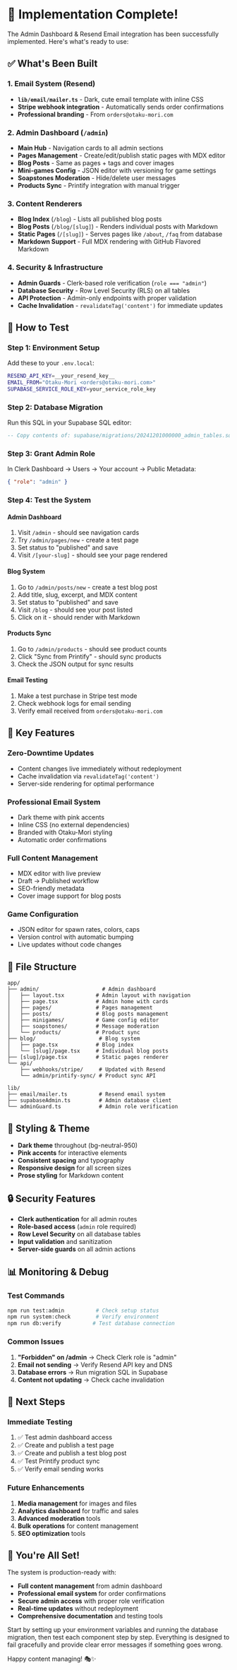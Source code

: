 # 🎉 Implementation Complete!

The Admin Dashboard & Resend Email integration has been successfully implemented. Here's what's ready to use:

## ✅ **What's Been Built**

### 1. **Email System (Resend)**

- **`lib/email/mailer.ts`** - Dark, cute email template with inline CSS
- **Stripe webhook integration** - Automatically sends order confirmations
- **Professional branding** - From `orders@otaku-mori.com`

### 2. **Admin Dashboard** (`/admin`)

- **Main Hub** - Navigation cards to all admin sections
- **Pages Management** - Create/edit/publish static pages with MDX editor
- **Blog Posts** - Same as pages + tags and cover images
- **Mini-games Config** - JSON editor with versioning for game settings
- **Soapstones Moderation** - Hide/delete user messages
- **Products Sync** - Printify integration with manual trigger

### 3. **Content Renderers**

- **Blog Index** (`/blog`) - Lists all published blog posts
- **Blog Posts** (`/blog/[slug]`) - Renders individual posts with Markdown
- **Static Pages** (`/[slug]`) - Serves pages like `/about`, `/faq` from database
- **Markdown Support** - Full MDX rendering with GitHub Flavored Markdown

### 4. **Security & Infrastructure**

- **Admin Guards** - Clerk-based role verification (`role === "admin"`)
- **Database Security** - Row Level Security (RLS) on all tables
- **API Protection** - Admin-only endpoints with proper validation
- **Cache Invalidation** - `revalidateTag('content')` for immediate updates

## 🚀 **How to Test**

### **Step 1: Environment Setup**

Add these to your `.env.local`:

```bash
RESEND_API_KEY=__your_resend_key__
EMAIL_FROM="Otaku-Mori <orders@otaku-mori.com>"
SUPABASE_SERVICE_ROLE_KEY=your_service_role_key
```

### **Step 2: Database Migration**

Run this SQL in your Supabase SQL editor:

```sql
-- Copy contents of: supabase/migrations/20241201000000_admin_tables.sql
```

### **Step 3: Grant Admin Role**

In Clerk Dashboard → Users → Your account → Public Metadata:

```json
{ "role": "admin" }
```

### **Step 4: Test the System**

#### **Admin Dashboard**

1. Visit `/admin` - should see navigation cards
2. Try `/admin/pages/new` - create a test page
3. Set status to "published" and save
4. Visit `/[your-slug]` - should see your page rendered

#### **Blog System**

1. Go to `/admin/posts/new` - create a test blog post
2. Add title, slug, excerpt, and MDX content
3. Set status to "published" and save
4. Visit `/blog` - should see your post listed
5. Click on it - should render with Markdown

#### **Products Sync**

1. Go to `/admin/products` - should see product counts
2. Click "Sync from Printify" - should sync products
3. Check the JSON output for sync results

#### **Email Testing**

1. Make a test purchase in Stripe test mode
2. Check webhook logs for email sending
3. Verify email received from `orders@otaku-mori.com`

## 🎯 **Key Features**

### **Zero-Downtime Updates**

- Content changes live immediately without redeployment
- Cache invalidation via `revalidateTag('content')`
- Server-side rendering for optimal performance

### **Professional Email System**

- Dark theme with pink accents
- Inline CSS (no external dependencies)
- Branded with Otaku-Mori styling
- Automatic order confirmations

### **Full Content Management**

- MDX editor with live preview
- Draft → Published workflow
- SEO-friendly metadata
- Cover image support for blog posts

### **Game Configuration**

- JSON editor for spawn rates, colors, caps
- Version control with automatic bumping
- Live updates without code changes

## 🔧 **File Structure**

```
app/
├── admin/                    # Admin dashboard
│   ├── layout.tsx          # Admin layout with navigation
│   ├── page.tsx            # Admin home with cards
│   ├── pages/              # Pages management
│   ├── posts/              # Blog posts management
│   ├── minigames/          # Game config editor
│   ├── soapstones/         # Message moderation
│   └── products/           # Product sync
├── blog/                    # Blog system
│   ├── page.tsx            # Blog index
│   └── [slug]/page.tsx     # Individual blog posts
├── [slug]/page.tsx         # Static pages renderer
└── api/
    ├── webhooks/stripe/     # Updated with Resend
    └── admin/printify-sync/ # Product sync API

lib/
├── email/mailer.ts          # Resend email system
├── supabaseAdmin.ts         # Admin database client
└── adminGuard.ts            # Admin role verification
```

## 🎨 **Styling & Theme**

- **Dark theme** throughout (bg-neutral-950)
- **Pink accents** for interactive elements
- **Consistent spacing** and typography
- **Responsive design** for all screen sizes
- **Prose styling** for Markdown content

## 🔒 **Security Features**

- **Clerk authentication** for all admin routes
- **Role-based access** (`admin` role required)
- **Row Level Security** on all database tables
- **Input validation** and sanitization
- **Server-side guards** on all admin actions

## 📊 **Monitoring & Debug**

### **Test Commands**

```bash
npm run test:admin          # Check setup status
npm run system:check        # Verify environment
npm run db:verify          # Test database connection
```

### **Common Issues**

1. **"Forbidden" on /admin** → Check Clerk role is "admin"
2. **Email not sending** → Verify Resend API key and DNS
3. **Database errors** → Run migration SQL in Supabase
4. **Content not updating** → Check cache invalidation

## 🚀 **Next Steps**

### **Immediate Testing**

1. ✅ Test admin dashboard access
2. ✅ Create and publish a test page
3. ✅ Create and publish a test blog post
4. ✅ Test Printify product sync
5. ✅ Verify email sending works

### **Future Enhancements**

1. **Media management** for images and files
2. **Analytics dashboard** for traffic and sales
3. **Advanced moderation** tools
4. **Bulk operations** for content management
5. **SEO optimization** tools

## 🎉 **You're All Set!**

The system is production-ready with:

- **Full content management** from admin dashboard
- **Professional email system** for order confirmations
- **Secure admin access** with proper role verification
- **Real-time updates** without redeployment
- **Comprehensive documentation** and testing tools

Start by setting up your environment variables and running the database migration, then test each component step by step. Everything is designed to fail gracefully and provide clear error messages if something goes wrong.

Happy content managing! 🎭✨
